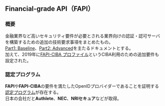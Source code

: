 ## Financial-grade API（FAPI）

### 概要

金融業界など高いセキュリティ要件が必要とされる業界向けの認証・認可サーバを構築するための追加の技術要求事項をまとめたもの。 \
[Part1: Baseline](https://openid.net/specs/openid-financial-api-part-1-1_0.html)、[Part2: Advanced](https://openid.net/specs/openid-financial-api-part-2-1_0-final.html)を主たるドキュメントとする。\
加えて、2019年に[FAPI-CIBA プロファイル](https://openid.net/specs/openid-financial-api-ciba-ID1.html)というCIBA利用のための追加要件も設定された。

### 認定プログラム

**FAPI**や**FAPI-CIBA**の要件を満たしたOpenIDプロバイダーであることを証明する[認定プログラム](https://openid.net/certification/#FAPI_OPs)が存在する。\
日本の会社だと**Authlete**、**NEC**、**NRIセキュア**などが取得。

